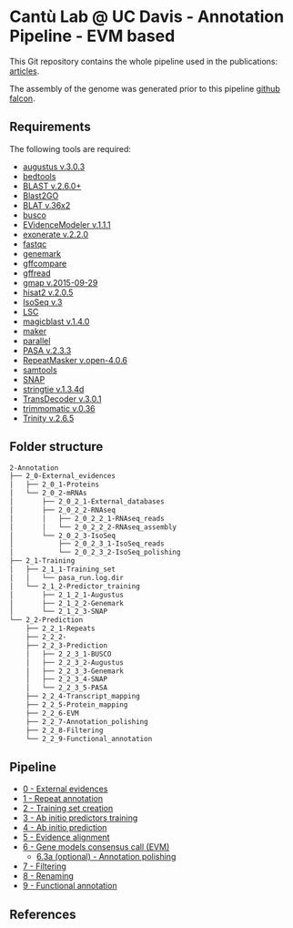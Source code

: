 # Cantù Lab @ UC Davis - Annotation Pipeline - EVM based

This Git repository contains the whole pipeline used in the publications: [articles]().

The assembly of the genome was generated prior to this pipeline [github falcon]().

## Requirements
The following tools are required:

- [augustus v.3.0.3](http://bioinf.uni-greifswald.de/augustus/)
- [bedtools](https://bedtools.readthedocs.io/en/latest/)
- [BLAST v.2.6.0+](https://blast.ncbi.nlm.nih.gov/Blast.cgi?PAGE_TYPE=BlastDocs&DOC_TYPE=Download)
- [Blast2GO](https://www.blast2go.com/)
- [BLAT v.36x2](https://genome.ucsc.edu/FAQ/FAQblat.html)
- [busco](https://busco.ezlab.org/)
- [EVidenceModeler v.1.1.1](https://evidencemodeler.github.io/)
- [exonerate v.2.2.0](https://www.ebi.ac.uk/about/vertebrate-genomics/software/exonerate-manual)
- [fastqc](https://www.bioinformatics.babraham.ac.uk/projects/fastqc/)
- [genemark](http://exon.gatech.edu/GeneMark/)
- [gffcompare](https://ccb.jhu.edu/software/stringtie/gffcompare.shtml)
- [gffread](http://ccb.jhu.edu/software/stringtie/gff.shtml)
- [gmap v.2015-09-29](http://research-pub.gene.com/gmap/)
- [hisat2 v.2.0.5](https://ccb.jhu.edu/software/hisat2/manual.shtml)
- [IsoSeq v.3](https://github.com/PacificBiosciences/IsoSeq)
- [LSC]()
- [magicblast v.1.4.0](https://ncbi.github.io/magicblast/)
- [maker](https://www.yandell-lab.org/software/maker.html)
- [parallel](https://www.gnu.org/software/parallel/)
- [PASA v.2.3.3](https://github.com/PASApipeline/PASApipeline/wiki)
- [RepeatMasker v.open-4.0.6](http://www.repeatmasker.org/)
- [samtools](http://www.htslib.org/)
- [SNAP](https://github.com/KorfLab/SNAP)
- [stringtie v.1.3.4d](https://ccb.jhu.edu/software/stringtie/)
- [TransDecoder v.3.0.1](https://github.com/TransDecoder/TransDecoder/wiki)
- [trimmomatic v.0.36](http://www.usadellab.org/cms/?page=trimmomatic)
- [Trinity v.2.6.5](https://github.com/trinityrnaseq/trinityrnaseq/wiki)

## Folder structure

```bash
2-Annotation
├── 2_0-External_evidences
│   ├── 2_0_1-Proteins
│   └── 2_0_2-mRNAs
│       ├── 2_0_2_1-External_databases
│       ├── 2_0_2_2-RNAseq
│       │   ├── 2_0_2_2_1-RNAseq_reads
│       │   └── 2_0_2_2_2-RNAseq_assembly
│       └── 2_0_2_3-IsoSeq
│           ├── 2_0_2_3_1-IsoSeq_reads
│           └── 2_0_2_3_2-IsoSeq_polishing
├── 2_1-Training
│   ├── 2_1_1-Training_set
│   │   └── pasa_run.log.dir
│   └── 2_1_2-Predictor_training
│       ├── 2_1_2_1-Augustus
│       ├── 2_1_2_2-Genemark
│       └── 2_1_2_3-SNAP
└── 2_2-Prediction
    ├── 2_2_1-Repeats
    ├── 2_2_2-
    ├── 2_2_3-Prediction
    │   ├── 2_2_3_1-BUSCO
    │   ├── 2_2_3_2-Augustus
    │   ├── 2_2_3_3-Genemark
    │   ├── 2_2_3_4-SNAP
    │   └── 2_2_3_5-PASA
    ├── 2_2_4-Transcript_mapping
    ├── 2_2_5-Protein_mapping
    ├── 2_2_6-EVM
    ├── 2_2_7-Annotation_polishing
    ├── 2_2_8-Filtering
    └── 2_2_9-Functional_annotation
```

## Pipeline

- [0 - External evidences](Pipeline/0_External_evidences.md)
- [1 - Repeat annotation](Pipeline/1_Repeat_annotation.md)
- [2 - Training set creation](Pipeline/2_Training_set_creation.md)
- [3 - Ab initio predictors training](Pipeline/3_Ab_initio_predictors_training.md)
- [4 - Ab initio prediction](Pipeline/4_Ab_initio_prediction.md)
- [5 - Evidence alignment](Pipeline/5_Evidence_alignment.md)
- [6 - Gene models consensus call (EVM)](Pipeline/6_Gene_models_consensus_call_(EVM).md)
  - [6.3a (optional) - Annotation polishing](Pipeline/63a_Annotation_polishing.md)
- [7 - Filtering](Pipeline/7_Filtering.md)
- [8 - Renaming](Pipeline/8_Renaming.md)
- [9 - Functional annotation](Pipeline/9_Functional_annotation.md)

## References